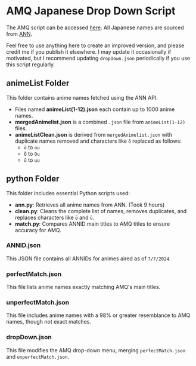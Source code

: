 # AMQ Japanese Drop Down Script

The AMQ script can be accessed [here](https://raw.githubusercontent.com/Mxyuki/AMQ-Scripts/main/amqJapaneseDropDown.user.js). All Japanese names are sourced from [ANN](https://www.animenewsnetwork.com/).

Feel free to use anything here to create an improved version, and please credit me if you publish it elsewhere. I may update it occasionally if motivated, but I recommend updating `dropDown.json` periodically if you use this script regularly.

## animeList Folder

This folder contains anime names fetched using the ANN API.

- Files named **animeList(1-12).json** each contain up to 1000 anime names.
- **mergedAnimelist.json** is a combined `.json` file from `animeList(1-12)` files.
- **animeListClean.json** is derived from `mergedAnimelist.json` with duplicate names removed and characters like `ō` replaced as follows:
  - `ō` to `ou`
  - `Ō` to `Ou`
  - `ū` to `uu`

## python Folder

This folder includes essential Python scripts used:

- **ann.py**: Retrieves all anime names from ANN. (Took 9 hours)
- **clean.py**: Cleans the complete list of names, removes duplicates, and replaces characters like `ō` and `ū`.
- **match.py**: Compares ANNID main titles to AMQ titles to ensure accuracy for AMQ.

### ANNID.json

This JSON file contains all ANNIDs for animes aired as of `7/7/2024`.

### perfectMatch.json

This file lists anime names exactly matching AMQ's main titles.

### unperfectMatch.json

This file includes anime names with a 98% or greater resemblance to AMQ names, though not exact matches.

### dropDown.json

This file modifies the AMQ drop-down menu, merging `perfectMatch.json` and `unperfectMatch.json`.
